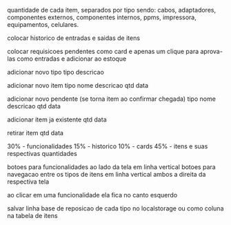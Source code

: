 quantidade de cada item, separados por tipo sendo: cabos, adaptadores, componentes externos, 
componentes internos, ppms, impressora, equipamentos, celulares.

colocar historico de entradas e saidas de itens

colocar requisicoes pendentes como card e apenas um clique 
para aprova-las como entradas e adicionar ao estoque

adicionar novo tipo
tipo
descricao

adicionar novo item
tipo
nome
descricao
qtd
data

adicionar novo pendente (se torna item ao confirmar chegada)
tipo
nome
descricao
qtd
data

adicionar item ja existente
qtd
data

retirar item
qtd
data


30%	-	funcionalidades
15%	-	historico
10%	-	cards
45%	-	itens e suas respectivas quantidades

botoes para funcionalidades ao lado da tela em linha vertical
botoes para navegacao entre os tipos de itens em linha vertical
ambos a direita da respectiva tela

ao clicar em uma funcionalidade ela fica no canto esquerdo

salvar linha base de reposicao de cada tipo no localstorage ou como coluna na tabela de itens